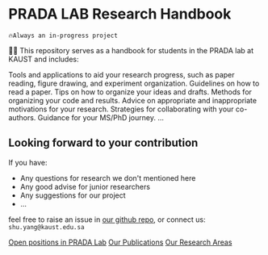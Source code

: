 # PRADA LAB  Research Handbook

    🔥Always an in-progress project
👋🏼 This repository serves as a handbook for students in the PRADA lab at KAUST and includes:

Tools and applications to aid your research progress, such as paper reading, figure drawing, and experiment organization.
Guidelines on how to read a paper.
Tips on how to organize your ideas and drafts.
Methods for organizing your code and results.
Advice on appropriate and inappropriate motivations for your research.
Strategies for collaborating with your co-authors.
Guidance for your MS/PhD journey.
...



## Looking forward to your contribution
If you have:
* Any questions for research we don't mentioned here
* Any good advise for junior researchers 
* Any suggestions for our project
* ...

feel free to raise an issue in [our github repo](https://github.com/kaustpradalab/research-handboook/tree/main?tab=readme-ov-file), or connect us: ``shu.yang@kaust.edu.sa``

<seealso>
    <category ref="intro">
        <a href="https://pradalab1.github.io/opening.html">Open positions in PRADA Lab</a>
        <a href="https://pradalab1.github.io/publications.html">Our Publications</a>
        <a href="https://pradalab1.github.io/research.html">Our Research Areas</a>
    </category>
</seealso>
